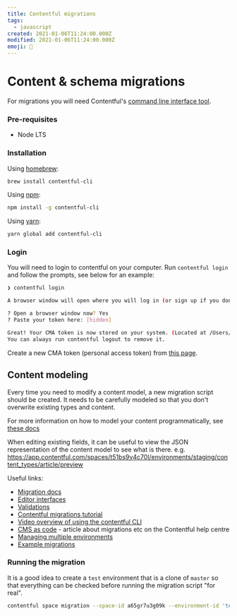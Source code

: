 ```yaml
---
title: Contentful migrations
tags:
  - javascript
created: 2021-01-06T11:24:00.000Z
modified: 2021-01-06T11:24:00.000Z
emoji: 🦒
---
```


# Content & schema migrations

For migrations you will need Contentful's [command line interface tool](https://github.com/contentful/contentful-cli).

### Pre-requisites

- Node LTS

### Installation

Using [homebrew](https://brew.sh):

```sh
brew install contentful-cli
```

Using [npm](https://npmjs.org):

```sh
npm install -g contentful-cli
```

Using [yarn](https://yarnpkg.com):

```sh
yarn global add contentful-cli
```

### Login

You will need to login to contentful on your computer. Run `contentful login` and follow the prompts, see below for an example:

```sh
❯ contentful login

A browser window will open where you will log in (or sign up if you don’t have an account), authorize this CLI tool and paste your CMA token here:

? Open a browser window now? Yes
? Paste your token here: [hidden]

Great! Your CMA token is now stored on your system. (Located at /Users/zander/.contentfulrc.json)
You can always run contentful logout to remove it.
```

Create a new CMA token (personal access token) from [this page](https://app.contentful.com/spaces/t51bs9y4c70l/api/cma_tokens).

## Content modeling

Every time you need to modify a content model, a new migration script should be created. It needs to be carefully modeled so that you don't overwrite existing types and content.

For more information on how to model your content programmatically, see [these docs](https://www.contentful.com/developers/docs/concepts/data-model/)

When editing existing fields, it can be useful to view the JSON representation of the content model to see what is there. e.g. https://app.contentful.com/spaces/t51bs9y4c70l/environments/staging/content_types/article/preview

Useful links:

- [Migration docs](https://github.com/contentful/contentful-migration)
- [Editor interfaces](https://www.contentful.com/developers/docs/extensibility/app-framework/editor-interfaces/)
- [Validations](https://www.contentful.com/developers/docs/references/content-management-api/#/reference/content-types/content-type)
- [Contentful migrations tutorial](https://www.contentful.com/developers/docs/tutorials/cli/scripting-migrations/)
- [Video overview of using the contentful CLI](https://contentful.wistia.com/medias/kkw7k4j7lp)
- [CMS as code](https://www.contentful.com/help/cms-as-code/) - article about migrations etc on the Contentful help centre
- [Managing multiple environments](https://www.contentful.com/developers/docs/concepts/multiple-environments/)
- [Example migrations](https://github.com/contentful/contentful-migration/tree/master/examples)

### Running the migration

It is a good idea to create a `test` environment that is a clone of `master` so that everything can be checked before running the migration script "for real".

```sh
contentful space migration --space-id a65gr7u3g09k --environment-id 'test' 01-add-article-cta-type.js
```
